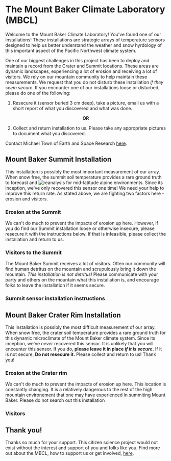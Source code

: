 # The Mount Baker Climate Laboratory (MBCL)

Welcome to the Mount Baker Climate Laboratory! You've found one of our installations! These installations are strategic arrays of temperature sensors designed to help us better understand the weather and snow hyrdology of this important aspect of the Pacific Northwest climate system.

One of our biggest challenges in this project has been to deploy and maintain a record from the Crater and Summit locations. These areas are dynamic landscapes, experiencing a lot of erosion and receiving a lot of visitors. We rely on our mountain community to help maintain these measurements. We request that you do not disturb these installation *if they seem secure*. If you encounter one of our installations loose or disturbed, please do one of the following:

1. Resecure it (sensor buried 3 cm deep), take a picture, email us with a short report of what you discovered and what was done.

<center> <strong>OR</strong> </center> 

2. Collect and return installation to us. Please take any appropriate pictures to document what you discovered. 

Contact Michael Town of Earth and Space Research [here](https://www.esr.org/staff/michael-town/ "Michael Town").

## Mount Baker Summit Installation

This installation is possibly the most important measurement of our array. When snow free, the summit soil temperature provides a rare ground truth to forecast and ![reanalysis](https://www.ecmwf.int/en/about/media-centre/focus/2023/fact-sheet-reanalysis "what is reanalysis") for mid-latitude alpine environments. Since its inception, we've only recovered this sensor one time! We need your help to improve this return rate. As stated above, we are fighting two factors here - erosion and visitors. 

### Erosion at the Summit
We can't do much to prevent the impacts of erosion up here. However, if you do find our Summit installation loose or otherwise insecure, please resecure it with the instructions below. If that is infeasible, please collect the installation and return to us.  

### Visitors to the Summit
The Mount Baker Summit receives a lot of visitors. Often our community will find human detritus on the mountain and scrupulously bring it down the mountain. *This installation is not detritus!* Please communicate with your party and others on the mountain what this installation is, and encourage folks to leave the installation if it seems secure.

### Summit sensor installation instructions


## Mount Baker Crater Rim Installation

This installation is possibly the most difficult measurement of our array. When snow free, the crater soil temperature provides a rare ground truth for this dynamic microclimate of the Mount Baker climate system. Since its inception, we've *never* recovered this sensor. It is unlikely that you will encounter this sensor. If you do, **please leave it in place *if it is secure*.** If it is not secure, **Do not resecure it.** Please collect and return to us! Thank you!

### Erosion at the Crater rim
We can't do much to prevent the impacts of erosion up here. This location is constantly changing. It is a relatively dangerous to the rest of the high mountain environement that one may have experienced in summiting Mount Baker. Please do not search out this installation  

### Visitors


## Thank you!
Thanks so much for your support. This citizen science project would not exist without the interest and support of you and folks like you. Find more out about the MBCL, how to support us or get involved, [here](./readme.md "MBCL Homepage"). 
